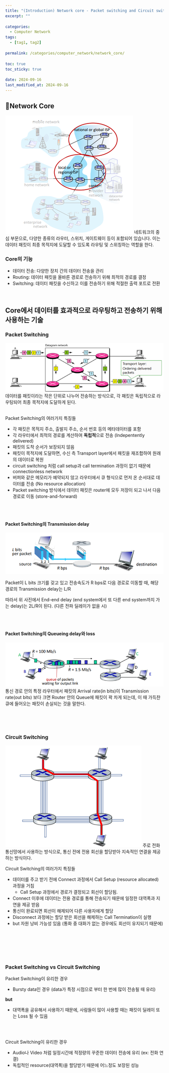 ```yaml
---
title: "(Introduction) Network core - Packet switching and Circuit switching"
excerpt: ""

categories:
  - Computer Network
tags:
  - [tag1, tag2]

permalink: /categories/computer_network/network_core/

toc: true
toc_sticky: true

date: 2024-09-16
last_modified_at: 2024-09-16
---
```


## 🦥Network Core
![core](/assets\images\posts_img\network\core.png)
네트워크의 중심 부문으로, 다양한 종류의 라우터, 스위치, 게이트웨이 등이 포함되어 있습니다. 이는 데이터 패킷이 최종 목적지에 도달할 수 있도록 라우팅 및 스위칭하는 역할을 한다.
<br>

### Core의 기능
- 데이터 전송: 다양한 장치 간의 데이터 전송을 관리
- Routing: 데이터 패킷을 올바른 경로로 전송하기 위해 최적의 경로를 결정
- Switching: 데이터 패킷을 수신하고 이를 전송하기 위해 적절한 출력 포트로 전환

<br>

## Core에서 데이터를 효과적으로 라우팅하고 전송하기 위해 사용하는 기술
### Packet Switching
![packet switching](/assets\images\posts_img\network\packet.png)
데이터를 패킷이라는 작은 단위로 나누어 전송하는 방식으로, 각 패킷은 독립적으로 라우팅되어 최종 목적지에 도달하게 된다.
<br><br>

Packet Switching의 여러가지 특징들
  - 각 패킷은 목적지 주소, 출발지 주소, 순서 번호 등의 메타데이터를 포함
  - 각 라우터에서 최적의 경로를 계산하여 **독립적**으로 전송 (Indepentently delivered)
  - 패킷의 도착 순서가 보장되지 않음
  - 패킷이 목적지에 도달하면, 수신 측 Transport layer에서 패킷을 재조합하여 원래의 데이터로 복원
  - circuit switching 처럼 call setup과 call termination 과정이 없기 때문에 connectionless network
  - 버퍼와 같은 메모리가 예약되지 않고 라우터에서 큐 형식으로 먼저 온 순서대로 데이터를 전송 (No resource allocation)
  - Packet switching 방식에서 데이터 패킷은 router에 모두 저장이 되고 나서 다음 경로로 이동 (store-and-forward)

<br><br>


#### Packet Switching의 Transmission delay
![packet switching delay](/assets\images\posts_img\network\paket_delay.png)

Packet이 L bits 크기를 갖고 있고 전송속도가 R bps로 다음 경로로 이동할 때, 해당 경로의 Transmission delay는 L/R <br>

따라서 위 사진에서 End-end delay (end system에서 또 다른 end system까지 가는 delay)는 2L/R이 된다. (다른 전파 딜레이가 없을 시)

<br><br>


#### Packet Switching의 Queueing delay와 loss
![packet loss](/assets\images\posts_img\network\packet_loss.png)
통신 경로 안의 특정 라우터에서 패킷의 Arrival rate(in bits)이 Transmission rate(out bits) 보다 크면 Router 안의 Queue에 패킷이 꽉 차게 되는데, 이 때 가득찬 큐에 들어오는 패킷이 손실되는 것을 말한다. 

<br><br><br>



### Circuit Switching
![circuit switching](/assets\images\posts_img\network\circuit.png)
주로 전화 통신망에서 사용하는 방식으로, 통신 전에 전용 회선을 할당받아 지속적인 연결을 제공하는 방식이다.
<br>

Circuit Switching의 여러가지 특징들
- 데이터를 주고 받기 전에 Connect 과정에서 Call Setup (resource allocated) 과정을 거침
  -  Call Setup 과정에서 경로가 결정되고 회선이 할당됨.
- Connect 이후에 데이터는 전용 경로를 통해 전송되기 때문에 일정한 대역폭과 지연을 제공 받음
- 통신이 완료되면 회선이 해제되어 다른 사용자에게 할당
- Disconnect 과정에는 할당 받은 회선을 해제하는 Call Termination이 실행
- but 자원 낭비 가능성 있음 (통화 중 대화가 없는 경우에도 회선이 유지되기 때문에)

<br> <br>



<br><br>

### Packet Switching vs Circuit Switching
Packet Switching이 유리한 경우
- Bursty data인 경우 (data가 특정 시점으로 부터 한 번에 많이 전송될 때 유리)

**but**
- 대역폭을 공유해서 사용하기 때문에, 사람들이 많이 사용할 때는 패킷이 딜레이 또는 Loss 될 수 있음

<br><br>

Circuit Switching이 유리한 경우
- Audio나 Video 처럼 일정시간에 적정량의 꾸준한 데이터 전송에 유리 (ex: 전화 연결)
- 독립적인 resource(대역폭)을 할당받기 때문에 어느정도 보장된 성능
